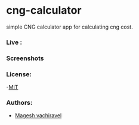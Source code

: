 # cng-calculator 


simple CNG calculator app for calculating cng cost.


### Live :


### Screenshots 


### License:

-[MIT](./LICENSE)

### Authors:
   - [Magesh vachiravel](https://www.facebook.com/magesh.vachiravel.50)
